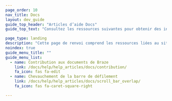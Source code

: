 ```yaml
---
page_order: 10
nav_title: Docs
layout: dev_guide
guide_top_header: "Articles d’aide Docs"
guide_top_text: "Consultez les ressources suivantes pour obtenir des informations supplémentaires sur le site de la documentation Braze."

page_type: landing
description: "Cette page de renvoi comprend les ressources liées au site de la documentation Braze, et explique notamment comment contribuer aux documents open source de Braze."
noindex: true
guide_menu_title: ""
guide_menu_list:
  - name: Contribution aux documents de Braze
    link: /docs/help/help_articles/docs/contribution/
    fa_icon: fas fa-edit
  - name: Chevauchement de la barre de défilement
    link: /docs/help/help_articles/docs/scroll_bar_overlap/
    fa_icon: fas fa-caret-square-right

---
```

